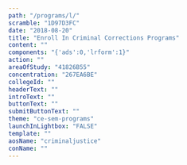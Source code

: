 ```yaml
---
path: "/programs/l/"
scramble: "1D97D3FC"
date: "2018-08-20"
title: "Enroll In Criminal Corrections Programs"
content: ""
components: "{'ads':0,'lrform':1}"
action: ""
areaOfStudy: "41826B55"
concentration: "267EA6BE"
collegeId: ""
headerText: ""
introText: ""
buttonText: ""
submitButtonText: ""
theme: "ce-sem-programs"
launchInLightbox: "FALSE"
template: ""
aosName: "criminaljustice"
conName: ""
---
```


